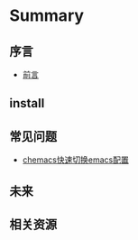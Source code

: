 # Summary

## 序言

* [前言](README.md)

## install






## 常见问题

* [chemacs快速切换emacs配置](post/chemacs.md)

## 未来


## 相关资源

<!-- - [ceph技术工具与资源](docs/tech_resource.md) -->

